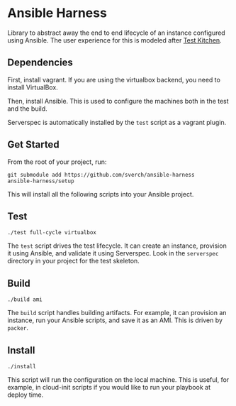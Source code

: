 # Ansible Harness

Library to abstract away the end to end lifecycle of an instance configured
using Ansible.  The user experience for this is modeled after [Test
Kitchen](https://github.com/test-kitchen/test-kitchen).

## Dependencies

First, install vagrant.  If you are using the virtualbox backend, you need to
install VirtualBox.

Then, install Ansible.  This is used to configure the machines both in the test
and the build.

Serverspec is automatically installed by the `test` script as a vagrant plugin.

## Get Started

From the root of your project, run:

```
git submodule add https://github.com/sverch/ansible-harness
ansible-harness/setup
```

This will install all the following scripts into your Ansible project.

## Test

```
./test full-cycle virtualbox
```

The `test` script drives the test lifecycle.  It can create an instance,
provision it using Ansible, and validate it using Serverspec.  Look in the
`serverspec` directory in your project for the test skeleton.

## Build

```
./build ami
```

The `build` script handles building artifacts.  For example, it can provision an
instance, run your Ansible scripts, and save it as an AMI.  This is driven by
`packer`.

## Install

```
./install
```

This script will run the configuration on the local machine.  This is useful,
for example, in cloud-init scripts if you would like to run your playbook at
deploy time.
